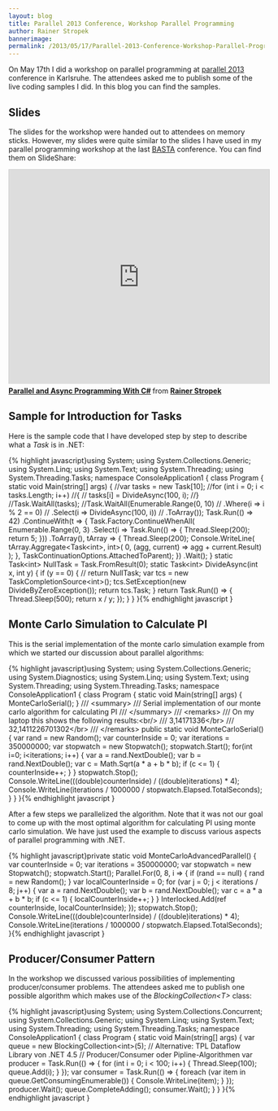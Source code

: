 ```yaml
---
layout: blog
title: Parallel 2013 Conference, Workshop Parallel Programming
author: Rainer Stropek
bannerimage: 
permalink: /2013/05/17/Parallel-2013-Conference-Workshop-Parallel-Programming
---
```


<p xmlns="http://www.w3.org/1999/xhtml">On May 17th I did a workshop on parallel programming at <a href="http://www.parallel2013.de" target="_blank">parallel 2013</a> conference in Karlsruhe. The attendees asked me to publish some of the live coding samples I did. In this blog you can find the samples.</p><h2 xmlns="http://www.w3.org/1999/xhtml">Slides</h2><p xmlns="http://www.w3.org/1999/xhtml">The slides for the workshop were handed out to attendees on memory sticks. However, my slides were quite similar to the slides I have used in my parallel programming workshop at the last <a href="http://www.basta.net" target="_blank">BASTA</a> conference. You can find them on SlideShare:</p><iframe src="http://de.slideshare.net/slideshow/embed_code/15297267?rel=0" width="512" height="421" frameborder="0" marginwidth="0" marginheight="0" scrolling="no" style="border:1px solid #CCC;border-width:1px 1px 0;margin-bottom:5px" allowfullscreen="allowfullscreen" webkitallowfullscreen="webkitallowfullscreen" mozallowfullscreen="mozallowfullscreen" xmlns="http://www.w3.org/1999/xhtml"></iframe><div style="margin-bottom:5px" data-mce-style="margin-bottom: 5px;" xmlns="http://www.w3.org/1999/xhtml">
  <strong>
    <a href="http://de.slideshare.net/rstropek/parallel-und-async-basta-at-2012-rainer-stropek" title="Parallel and Async Programming With C#" target="_blank">Parallel and Async Programming With C#</a>
  </strong> from <strong><a href="http://de.slideshare.net/rstropek" target="_blank">Rainer Stropek</a></strong></div><h2 xmlns="http://www.w3.org/1999/xhtml">Sample for Introduction for Tasks</h2><p xmlns="http://www.w3.org/1999/xhtml">Here is the sample code that I have developed step by step to describe what a <em>Task</em> is in .NET:</p>{% highlight javascript}using System;&#xA;using System.Collections.Generic;&#xA;using System.Linq;&#xA;using System.Text;&#xA;using System.Threading;&#xA;using System.Threading.Tasks;&#xA;&#xA;namespace ConsoleApplication1&#xA;{&#xA;    class Program&#xA;    {&#xA;        static void Main(string[] args)&#xA;        {&#xA;            //var tasks = new Task[10];&#xA;            //for (int i = 0; i &lt; tasks.Length; i++)&#xA;            //{&#xA;            //  tasks[i] = DivideAsync(100, i);&#xA;            //}&#xA;&#xA;            //Task.WaitAll(tasks);&#xA;&#xA;            //Task.WaitAll(Enumerable.Range(0, 10)&#xA;            //  .Where(i =&gt; i % 2 == 0)&#xA;            //  .Select(i =&gt; DivideAsync(100, i))&#xA;            //  .ToArray());&#xA;&#xA;            Task.Run(() =&gt; 42)&#xA;                .ContinueWith(t =&gt;&#xA;                    {&#xA;                        Task.Factory.ContinueWhenAll(&#xA;                            Enumerable.Range(0, 3)&#xA;                                .Select(i =&gt; Task.Run(() =&gt; { Thread.Sleep(200); return 5; }))&#xA;                                .ToArray(),&#xA;                                tArray =&gt;&#xA;                                {&#xA;                                    Thread.Sleep(200);&#xA;                                    Console.WriteLine(&#xA;                                        tArray.Aggregate&lt;Task&lt;int&gt;, int&gt;(&#xA;                                            0,&#xA;                                            (agg, current) =&gt; agg + current.Result)&#xA;                                        );&#xA;                                }, TaskContinuationOptions.AttachedToParent);&#xA;                    })&#xA;                .Wait();&#xA;        }&#xA;&#xA;        static Task&lt;int&gt; NullTask = Task.FromResult(0);&#xA;        static Task&lt;int&gt; DivideAsync(int x, int y)&#xA;        {&#xA;            if (y == 0)&#xA;            {&#xA;                // return NullTask;&#xA;                var tcs = new TaskCompletionSource&lt;int&gt;();&#xA;                tcs.SetException(new DivideByZeroException());&#xA;                return tcs.Task;&#xA;            }&#xA;&#xA;            return Task.Run(() =&gt;&#xA;                {&#xA;                    Thread.Sleep(500);&#xA;                    return x / y;&#xA;                });&#xA;        }&#xA;    }&#xA;}{% endhighlight javascript }<h2 xmlns="http://www.w3.org/1999/xhtml">Monte Carlo Simulation to Calculate PI</h2><p xmlns="http://www.w3.org/1999/xhtml">This is the serial implementation of the monte carlo simulation example from which we started our discussion about parallel algorithms:</p>{% highlight javascript}using System;&#xA;using System.Collections.Generic;&#xA;using System.Diagnostics;&#xA;using System.Linq;&#xA;using System.Text;&#xA;using System.Threading;&#xA;using System.Threading.Tasks;&#xA;&#xA;namespace ConsoleApplication1&#xA;{&#xA;    class Program&#xA;    {&#xA;        static void Main(string[] args)&#xA;        {&#xA;            MonteCarloSerial();&#xA;        }&#xA;&#xA;        /// &lt;summary&gt;&#xA;        /// Serial implementation of our monte carlo algorithm for calculating PI&#xA;        /// &lt;/summary&gt;&#xA;        /// &lt;remarks&gt;&#xA;        /// On my laptop this shows the following results:&lt;br/&gt;&#xA;        /// 3,14171336&lt;/br&gt;&#xA;        /// 32,1411226701302&lt;/br&gt;&#xA;        /// &lt;/remarks&gt;&#xA;        public static void MonteCarloSerial()&#xA;        {&#xA;            var rand = new Random();&#xA;            var counterInside = 0;&#xA;            var iterations = 350000000;&#xA;            var stopwatch = new Stopwatch();&#xA;            stopwatch.Start();&#xA;&#xA;            for(int i=0; i&lt;iterations; i++)&#xA;            {&#xA;                var a = rand.NextDouble();&#xA;                var b = rand.NextDouble();&#xA;                var c = Math.Sqrt(a * a + b * b);&#xA;                if (c &lt;= 1)&#xA;                {&#xA;                    counterInside++;&#xA;                }&#xA;            }&#xA;&#xA;            stopwatch.Stop();&#xA;            Console.WriteLine(((double)counterInside) / ((double)iterations) * 4);&#xA;            Console.WriteLine(iterations / 1000000 / stopwatch.Elapsed.TotalSeconds);&#xA;        }&#xA;    }&#xA;}{% endhighlight javascript }<p xmlns="http://www.w3.org/1999/xhtml">After a few steps we parallelized the algorithm. Note that it was not our goal to come up with the most optimal algorithm for calculating PI using monte carlo simulation. We have just used the example to discuss various aspects of parallel programming with .NET.</p>{% highlight javascript}private static void MonteCarloAdvancedParallel()&#xA;{&#xA;&#x9;var counterInside = 0;&#xA;&#x9;var iterations = 350000000;&#xA;&#x9;var stopwatch = new Stopwatch();&#xA;&#x9;stopwatch.Start();&#xA;&#xA;&#x9;Parallel.For(0, 8, i =&gt;&#xA;&#x9;{&#xA;&#x9;&#x9;if (rand == null)&#xA;&#x9;&#x9;{&#xA;&#x9;&#x9;&#x9;rand = new Random();&#xA;&#x9;&#x9;}&#xA;&#xA;&#x9;&#x9;var localCounterInside = 0;&#xA;&#x9;&#x9;for (var j = 0; j &lt; iterations / 8; j++)&#xA;&#x9;&#x9;{&#xA;&#x9;&#x9;&#x9;var a = rand.NextDouble();&#xA;&#x9;&#x9;&#x9;var b = rand.NextDouble();&#xA;&#x9;&#x9;&#x9;var c = a * a + b * b;&#xA;&#x9;&#x9;&#x9;if (c &lt;= 1)&#xA;&#x9;&#x9;&#x9;{&#xA;&#x9;&#x9;&#x9;&#x9;localCounterInside++;&#xA;&#x9;&#x9;&#x9;}&#xA;&#x9;&#x9;}&#xA;&#xA;&#x9;&#x9;Interlocked.Add(ref counterInside, localCounterInside);&#xA;&#x9;});&#xA;&#xA;&#x9;stopwatch.Stop();&#xA;&#x9;Console.WriteLine(((double)counterInside) / ((double)iterations) * 4);&#xA;&#x9;Console.WriteLine(iterations / 1000000 / stopwatch.Elapsed.TotalSeconds);&#xA;}{% endhighlight javascript }<h2 xmlns="http://www.w3.org/1999/xhtml">Producer/Consumer Pattern</h2><p xmlns="http://www.w3.org/1999/xhtml">In the workshop we discussed various possibilities of implementing producer/consumer problems. The attendees asked me to publish one possible algorithm which makes use of the <em>BlockingCollection&lt;T&gt;</em> class:</p>{% highlight javascript}using System;&#xA;using System.Collections.Concurrent;&#xA;using System.Collections.Generic;&#xA;using System.Linq;&#xA;using System.Text;&#xA;using System.Threading;&#xA;using System.Threading.Tasks;&#xA;&#xA;namespace ConsoleApplication1&#xA;{&#xA;&#x9;class Program&#xA;&#x9;{&#xA;&#x9;&#x9;static void Main(string[] args)&#xA;&#x9;&#x9;{&#xA;&#x9;&#x9;&#x9;var queue = new BlockingCollection&lt;int&gt;(5);&#xA;&#xA;&#x9;&#x9;&#x9;// Alternative: TPL Dataflow Library von .NET 4.5&#xA;&#xA;&#x9;&#x9;&#x9;// Producer/Consumer oder Pipline-Algorithmen&#xA;&#x9;&#x9;&#x9;var producer = Task.Run(() =&gt;&#xA;&#x9;&#x9;&#x9;&#x9;{&#xA;&#x9;&#x9;&#x9;&#x9;&#x9;for (int i = 0; i &lt; 100; i++)&#xA;&#x9;&#x9;&#x9;&#x9;&#x9;{&#xA;&#x9;&#x9;&#x9;&#x9;&#x9;&#x9;Thread.Sleep(100);&#xA;&#x9;&#x9;&#x9;&#x9;&#x9;&#x9;queue.Add(i);&#xA;&#x9;&#x9;&#x9;&#x9;&#x9;}&#xA;&#x9;&#x9;&#x9;&#x9;});&#xA;&#xA;&#x9;&#x9;&#x9;var consumer = Task.Run(() =&gt;&#xA;&#x9;&#x9;&#x9;&#x9;{&#xA;&#x9;&#x9;&#x9;&#x9;&#x9;foreach (var item in queue.GetConsumingEnumerable())&#xA;&#x9;&#x9;&#x9;&#x9;&#x9;{&#xA;&#x9;&#x9;&#x9;&#x9;&#x9;&#x9;Console.WriteLine(item);&#xA;&#x9;&#x9;&#x9;&#x9;&#x9;}&#xA;&#x9;&#x9;&#x9;&#x9;});&#xA;&#xA;&#x9;&#x9;&#x9;producer.Wait();&#xA;&#x9;&#x9;&#x9;queue.CompleteAdding();&#xA;&#x9;&#x9;&#x9;consumer.Wait();&#xA;&#x9;&#x9;}&#xA;&#x9;}&#xA;}{% endhighlight javascript }